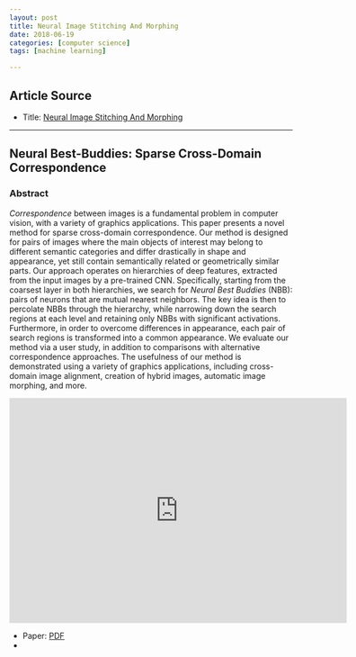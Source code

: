 ```yaml
---
layout: post
title: Neural Image Stitching And Morphing 
date: 2018-06-19
categories: [computer science]
tags: [machine learning]

---
```


## Article Source
* Title: [Neural Image Stitching And Morphing](https://www.youtube.com/watch?v=SWW0nVQNm2w)

---


## Neural Best-Buddies: Sparse Cross-Domain Correspondence

### Abstract 

*Correspondence* between images is a fundamental problem in computer vision, with a variety of graphics applications. This paper presents a novel method for sparse cross-domain correspondence. Our method is designed for pairs of images where the main objects of interest may belong to different semantic categories and differ drastically in shape and appearance, yet still contain semantically related or geometrically similar parts. Our approach operates on hierarchies of deep features, extracted from the input images by a pre-trained CNN. Specifically, starting from the coarsest layer in both hierarchies, we search for *Neural Best Buddies* (NBB): pairs of neurons that are mutual nearest neighbors. The key idea is then to percolate NBBs through the hierarchy, while narrowing down the search regions at each level and retaining only NBBs with significant activations. Furthermore, in order to overcome differences in appearance, each pair of search regions is transformed into a common appearance. We evaluate our method via a user study, in addition to comparisons with alternative correspondence approaches. The usefulness of our method is demonstrated using a variety of graphics applications, including cross-domain image alignment, creation of hybrid images, automatic image morphing, and more. 

<iframe width="600" height="400" src="https://www.youtube.com/embed/SWW0nVQNm2w" frameborder="0" allow="autoplay; encrypted-media" allowfullscreen></iframe>

* Paper: [PDF](https://arxiv.org/pdf/1805.04140)
* 
